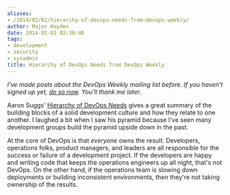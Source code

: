 ```yaml
---
aliases:
- /2014/02/02/hierarchy-of-devops-needs-from-devops-weekly/
author: Major Hayden
date: 2014-02-03 02:30:40
tags:
- development
- security
- sysadmin
title: Hierarchy of DevOps Needs from DevOps Weekly
---
```


_I've made posts about the DevOps Weekly mailing list before. If you haven't signed up yet, [do so now][1]. You'll thank me later._

Aaron Suggs' [Hierarchy of DevOps Needs][2] gives a great summary of the building blocks of a solid development culture and how they relate to one another. I laughed a bit when I saw his pyramid because I've seen many development groups build the pyramid upside down in the past.

At the core of DevOps is that _everyone_ owns the result. Developers, operations folks, product managers, and leaders are all responsible for the success or failure of a development project. If the developers are happy and writing code that keeps the operations engineers up all night, that's not DevOps. On the other hand, if the operations team is slowing down deployments or building inconsistent environments, then they're not taking ownership of the results.

 [1]: http://devopsweekly.com/
 [2]: https://www.kickstarter.com/backing-and-hacking/hierarchy-of-devops-needs